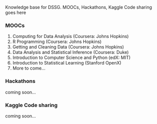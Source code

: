 Knowledge base for DSSG. MOOCs, Hackathons, Kaggle Code sharing goes here

### MOOCs
1. Computing for Data Analysis (Coursera: Johns Hopkins)
2. R Programming (Coursera: Johns Hopkins)
3. Getting and Cleaning Data (Coursera: Johns Hopkins)
4. Data Analysis and Statistical Inference (Coursera: Duke)
5. Introduction to Computer Science and Python (edX: MIT)
6. Introduction to Statistical Learning (Stanford OpenX)
7. More to come...

### Hackathons
coming soon...

### Kaggle Code sharing
coming soon...

